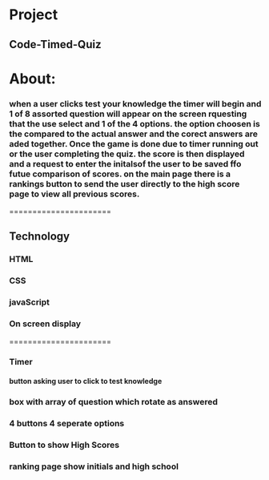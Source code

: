 # Project 

## Code-Timed-Quiz


# About:

### when a user clicks test your knowledge the timer will begin and 1 of 8 assorted question will appear on the screen rquesting that the use select and 1 of the 4 options. the option choosen is the compared to the actual answer and the corect answers are aded together. Once the game is done due to timer running out or the user completing the quiz. the score is then displayed and a request to enter the initalsof the user to be saved ffo futue comparison of scores. on the main page there is a rankings button to send the user directly to the high score page to view all previous scores.

======================

## Technology

### HTML
### CSS
### javaScript

### On screen display
======================
### Timer
#### button asking user to click to test knowledge
### box with array of question which rotate as answered
### 4 buttons 4 seperate options
### Button to show High Scores
###  ranking page show initials and high school
